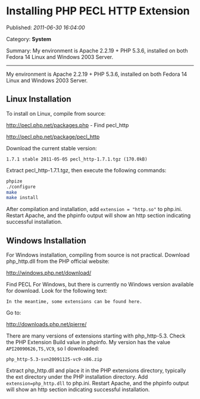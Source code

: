 # Installing PHP PECL HTTP Extension

Published: *2011-06-30 16:04:00*

Category: __System__

Summary: My environment is Apache 2.2.19 + PHP 5.3.6, installed on both Fedora 14 Linux and Windows 2003 Server.

---------

My environment is Apache 2.2.19 + PHP 5.3.6, installed on both Fedora 14 Linux and Windows 2003 Server.

## Linux Installation

To install on Linux, compile from source:

http://pecl.php.net/packages.php - Find pecl_http

http://pecl.php.net/package/pecl_http

Download the current stable version:

```
1.7.1 stable 2011-05-05 pecl_http-1.7.1.tgz (170.0kB)
```

Extract pecl_http-1.7.1.tgz, then execute the following commands:

```bash
phpize
./configure
make
make install
```

After compilation and installation, add `extension = "http.so"` to php.ini. Restart Apache, and the phpinfo output will show an http section indicating successful installation.

## Windows Installation

For Windows installation, compiling from source is not practical. Download php_http.dll from the PHP official website:

http://windows.php.net/download/

Find PECL For Windows, but there is currently no Windows version available for download. Look for the following text:

```
In the meantime, some extensions can be found here.
```

Go to:

http://downloads.php.net/pierre/

There are many versions of extensions starting with php_http-5.3. Check the PHP Extension Build value in phpinfo. My version has the value `API20090626,TS,VC9`, so I downloaded:

```
php_http-5.3-svn20091125-vc9-x86.zip
```

Extract php_http.dll and place it in the PHP extensions directory, typically the ext directory under the PHP installation directory. Add `extension=php_http.dll` to php.ini. Restart Apache, and the phpinfo output will show an http section indicating successful installation.